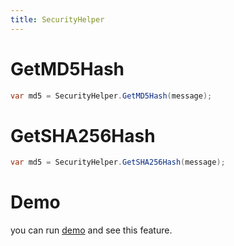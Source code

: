 ```yaml
---
title: SecurityHelper
---
```


# GetMD5Hash
```cs
var md5 = SecurityHelper.GetMD5Hash(message);
```

# GetSHA256Hash
```cs
var md5 = SecurityHelper.GetSHA256Hash(message);
```

# Demo
you can run [demo](https://github.com/WindowUIOrg/WindowUI) and see this feature.
